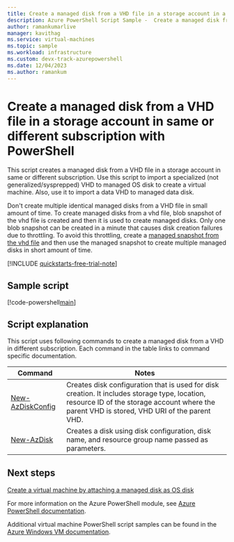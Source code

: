 ```yaml
---
title: Create a managed disk from a VHD file in a storage account in a subscription - PowerShell Sample
description: Azure PowerShell Script Sample -  Create a managed disk from a VHD file in a storage account in same or different subscription
author: ramankumarlive
manager: kavithag
ms.service: virtual-machines
ms.topic: sample
ms.workload: infrastructure
ms.custom: devx-track-azurepowershell
ms.date: 12/04/2023
ms.author: ramankum
---
```


# Create a managed disk from a VHD file in a storage account in same or different subscription with PowerShell

This script creates a managed disk from a VHD file in a storage account in same or different subscription. Use this script to import a specialized (not generalized/sysprepped) VHD to managed OS disk to create a virtual machine. Also, use it to import a data VHD to managed data disk. 

Don't create multiple identical managed disks from a VHD file in small amount of time. To create managed disks from a vhd file, blob snapshot of the vhd file is created and then it is used to create managed disks. Only one blob snapshot can be created in a minute that causes disk creation failures due to throttling. To avoid this throttling, create a [managed snapshot from the vhd file](virtual-machines-powershell-sample-create-snapshot-from-vhd.md?toc=%2fpowershell%2fmodule%2ftoc.json) and then use the managed snapshot to create multiple managed disks in short amount of time. 

[!INCLUDE [quickstarts-free-trial-note](../../../includes/quickstarts-free-trial-note.md)]


 

## Sample script

[!code-powershell[main](../../../new_powershell_scripts/managed-disks/create-managed-disks-from-vhd-in-different-subscription.ps1 "Create managed disk from VHD")]


## Script explanation

This script uses following commands to create a managed disk from a VHD in different subscription. Each command in the table links to command specific documentation.

| Command | Notes |
|---|---|
| [New-AzDiskConfig](/powershell/module/az.compute/new-azdiskconfig) | Creates disk configuration that is used for disk creation. It includes storage type, location, resource ID of the storage account where the parent VHD is stored, VHD URI of the parent VHD. |
| [New-AzDisk](/powershell/module/az.compute/new-azdisk) | Creates a disk using disk configuration, disk name, and resource group name passed as parameters. |

## Next steps

[Create a virtual machine by attaching a managed disk as OS disk](virtual-machines-powershell-sample-create-vm-from-managed-os-disks.md)

For more information on the Azure PowerShell module, see [Azure PowerShell documentation](/powershell/azure/).

Additional virtual machine PowerShell script samples can be found in the [Azure Windows VM documentation](../windows/powershell-samples.md?toc=%2fazure%2fvirtual-machines%2fwindows%2ftoc.json).
